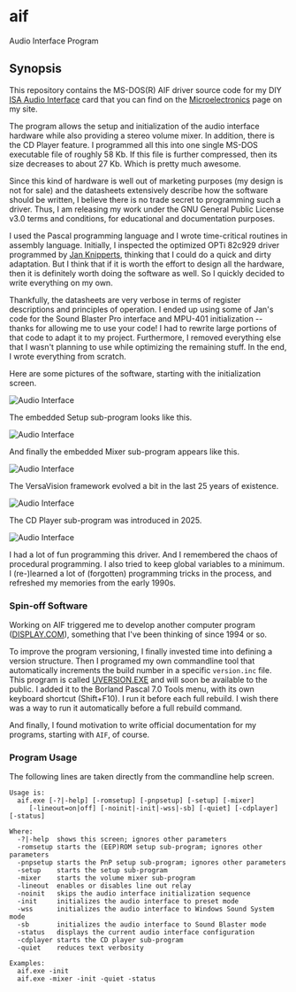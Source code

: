 # aif

Audio Interface Program

## Synopsis
This repository contains the MS-DOS(R) AIF driver source code for my DIY [ISA Audio Interface](http://www.alexandrugroza.ro/microelectronics/system-design/isa-audio-interface/index.html) card that you can find on the [Microelectronics](http://www.alexandrugroza.ro/microelectronics/index.html) page on my site.

The program allows the setup and initialization of the audio interface hardware while also providing a stereo volume mixer. In addition, there is the CD Player feature. I programmed all this into one single MS-DOS executable file of roughly 58 Kb. If this file is further compressed, then its size decreases to about 27 Kb. Which is pretty much awesome.

Since this kind of hardware is well out of marketing purposes (my design is not for sale) and the datasheets extensively describe how the software should be written, I believe there is no trade secret to programming such a driver. Thus, I am releasing my work under the GNU General Public License v3.0 terms and conditions, for educational and documentation purposes.

I used the Pascal programming language and I wrote time-critical routines in assembly language. Initially, I inspected the optimized OPTi 82c929 driver programmed by [Jan Knipperts](https://github.com/JKnipperts), thinking that I could do a quick and dirty adaptation. But I think that if it is worth the effort to design all the hardware, then it is definitely worth doing the software as well. So I quickly decided to write everything on my own.

Thankfully, the datasheets are very verbose in terms of register descriptions and principles of operation. I ended up using some of Jan's code for the Sound Blaster Pro interface and MPU-401 initialization -- thanks for allowing me to use your code! I had to rewrite large portions of that code to adapt it to my project. Furthermore, I removed everything else that I wasn't planning to use while optimizing the remaining stuff. In the end, I wrote everything from scratch.

Here are some pictures of the software, starting with the initialization screen.

![Audio Interface](https://github.com/agroza/aif/blob/master/images/isa-audio-interface-driver1.jpg?raw=true)

The embedded Setup sub-program looks like this.

![Audio Interface](https://github.com/agroza/aif/blob/master/images/isa-audio-interface-driver2.jpg?raw=true)

And finally the embedded Mixer sub-program appears like this.

![Audio Interface](https://github.com/agroza/aif/blob/master/images/isa-audio-interface-driver3.jpg?raw=true)

The VersaVision framework evolved a bit in the last 25 years of existence.

![Audio Interface](https://github.com/agroza/aif/blob/master/images/isa-audio-interface-driver4.jpg?raw=true)

The CD Player sub-program was introduced in 2025.

![Audio Interface](https://github.com/agroza/aif/blob/master/images/isa-audio-interface-driver5.jpg?raw=true)

I had a lot of fun programming this driver. And I remembered the chaos of procedural programming. I also tried to keep global variables to a minimum.
I (re-)learned a lot of (forgotten) programming tricks in the process, and refreshed my memories from the early 1990s.

### Spin-off Software

Working on AIF triggered me to develop another computer program ([DISPLAY.COM](https://github.com/agroza/display/)), something that I've been thinking of since 1994 or so.

To improve the program versioning, I finally invested time into defining a version structure. Then I programed my own commandline tool that automatically increments the build number in a specific ```version.inc``` file. This program is called [UVERSION.EXE](#) and will soon be available to the public.
I added it to the Borland Pascal 7.0 Tools menu, with its own keyboard shortcut (Shift+F10). I run it before each full rebuild. I wish there was a way to run it automatically before a full rebuild command.

And finally, I found motivation to write official documentation for my programs, starting with ```AIF```, of course.

### Program Usage

The following lines are taken directly from the commandline help screen.

```
Usage is:
  aif.exe [-?|-help] [-romsetup] [-pnpsetup] [-setup] [-mixer]
     [-lineout=on|off] [-noinit|-init|-wss|-sb] [-quiet] [-cdplayer] [-status]

Where:
  -?|-help  shows this screen; ignores other parameters
  -romsetup starts the (EEP)ROM setup sub-program; ignores other parameters
  -pnpsetup starts the PnP setup sub-program; ignores other parameters
  -setup    starts the setup sub-program
  -mixer    starts the volume mixer sub-program
  -lineout  enables or disables line out relay
  -noinit   skips the audio interface initialization sequence
  -init     initializes the audio interface to preset mode
  -wss      initializes the audio interface to Windows Sound System mode
  -sb       initializes the audio interface to Sound Blaster mode
  -status   displays the current audio interface configuration
  -cdplayer starts the CD player sub-program
  -quiet    reduces text verbosity

Examples:
  aif.exe -init
  aif.exe -mixer -init -quiet -status
```
